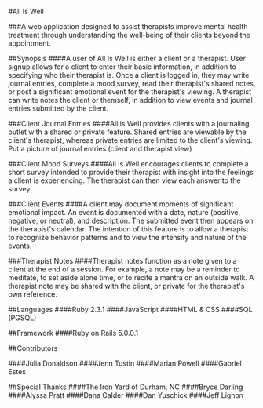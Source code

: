 #All Is Well

###A web application designed to assist therapists improve mental health treatment through understanding the well-being of their clients beyond the appointment.

##Synopsis
####A user of All Is Well is either a client or a therapist. User signup allows for a client to enter their basic information, in addition to specifying who their therapist is. Once a client is logged in, they may write journal entries, complete a mood survey, read their therapist's shared notes, or post a significant emotional event for the therapist's viewing. A therapist can write notes the client or themself, in addition to view events and journal entries submitted by the client.

###Client Journal Entries
####All is Well provides clients with a journaling outlet with a shared or private feature. Shared entries are viewable by the client's therapist, whereas private entries are limited to the client's viewing.
Put a picture of journal entries (client and therapist view)

###Client Mood Surveys
####All is Well encourages clients to complete a short survey intended to provide their therapist with insight into the feelings a client is experiencing. The therapist can then view each answer to the survey.

###Client Events
####A client may document moments of significant emotional impact. An event is documented with a date, nature (positive, negative, or neutral), and description. The submitted event then appears on the therapist's calendar. The intention of this feature is to allow a therapist to recognize behavior patterns and to view the intensity and nature of the events.

###Therapist Notes
####Therapist notes function as a note given to a client at the end of a session. For example, a note may be a reminder to meditate, to set aside alone time, or to recite a mantra on an outside walk. A therapist note may be shared with the client, or private for the therapist's own reference.

##Languages
####Ruby 2.3.1
####JavaScript
####HTML & CSS
####SQL (PGSQL)

##Framework
####Ruby on Rails 5.0.0.1

##Contributors

####Julia Donaldson
####Jenn Tustin
####Marian Powell
####Gabriel Estes

##Special Thanks
####The Iron Yard of Durham, NC
####Bryce Darling
####Alyssa Pratt
####Dana Calder
####Dan Yuschick
####Jeff Lignon


